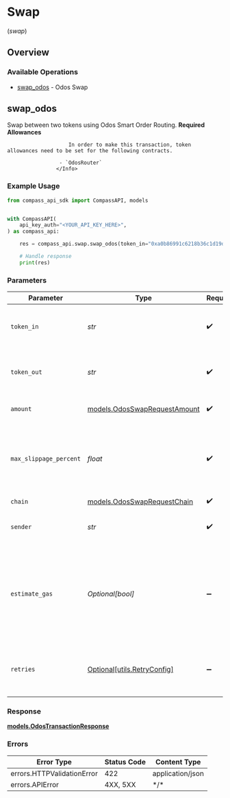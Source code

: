 # Swap
(*swap*)

## Overview

### Available Operations

* [swap_odos](#swap_odos) - Odos Swap

## swap_odos

Swap between two tokens using Odos Smart Order Routing.
                    <Info>
                    **Required Allowances**

                        In order to make this transaction, token allowances need to be set for the following contracts.

                     - `OdosRouter`
                    </Info>
                

### Example Usage

<!-- UsageSnippet language="python" operationID="v1_swap_odos" method="post" path="/v1/swap/odos" -->
```python
from compass_api_sdk import CompassAPI, models


with CompassAPI(
    api_key_auth="<YOUR_API_KEY_HERE>",
) as compass_api:

    res = compass_api.swap.swap_odos(token_in="0xa0b86991c6218b36c1d19d4a2e9eb0ce3606eb48", token_out="0xdac17f958d2ee523a2206206994597c13d831ec7", amount=1.5, max_slippage_percent=0.5, chain=models.OdosSwapRequestChain.ARBITRUM, sender="0x29F20a192328eF1aD35e1564aBFf4Be9C5ce5f7B", estimate_gas=True)

    # Handle response
    print(res)

```

### Parameters

| Parameter                                                                                                                    | Type                                                                                                                         | Required                                                                                                                     | Description                                                                                                                  | Example                                                                                                                      |
| ---------------------------------------------------------------------------------------------------------------------------- | ---------------------------------------------------------------------------------------------------------------------------- | ---------------------------------------------------------------------------------------------------------------------------- | ---------------------------------------------------------------------------------------------------------------------------- | ---------------------------------------------------------------------------------------------------------------------------- |
| `token_in`                                                                                                                   | *str*                                                                                                                        | :heavy_check_mark:                                                                                                           | The symbol or address of the token that is to be sold.                                                                       | 0xa0b86991c6218b36c1d19d4a2e9eb0ce3606eb48                                                                                   |
| `token_out`                                                                                                                  | *str*                                                                                                                        | :heavy_check_mark:                                                                                                           | The symbol or address of the token that is to be bought.                                                                     | 0xdac17f958d2ee523a2206206994597c13d831ec7                                                                                   |
| `amount`                                                                                                                     | [models.OdosSwapRequestAmount](../../models/odosswaprequestamount.md)                                                        | :heavy_check_mark:                                                                                                           | The amount of token_in to be sold.                                                                                           | 1.5                                                                                                                          |
| `max_slippage_percent`                                                                                                       | *float*                                                                                                                      | :heavy_check_mark:                                                                                                           | The maximum slippage allowed in percent. e.g. `1` means `1%` slippage allowed.                                               | 0.5                                                                                                                          |
| `chain`                                                                                                                      | [models.OdosSwapRequestChain](../../models/odosswaprequestchain.md)                                                          | :heavy_check_mark:                                                                                                           | N/A                                                                                                                          |                                                                                                                              |
| `sender`                                                                                                                     | *str*                                                                                                                        | :heavy_check_mark:                                                                                                           | The address of the transaction sender.                                                                                       | 0x29F20a192328eF1aD35e1564aBFf4Be9C5ce5f7B                                                                                   |
| `estimate_gas`                                                                                                               | *Optional[bool]*                                                                                                             | :heavy_minus_sign:                                                                                                           | Determines whether to estimate gas costs for transactions, also verifying that the transaction can be successfully executed. |                                                                                                                              |
| `retries`                                                                                                                    | [Optional[utils.RetryConfig]](../../models/utils/retryconfig.md)                                                             | :heavy_minus_sign:                                                                                                           | Configuration to override the default retry behavior of the client.                                                          |                                                                                                                              |

### Response

**[models.OdosTransactionResponse](../../models/odostransactionresponse.md)**

### Errors

| Error Type                 | Status Code                | Content Type               |
| -------------------------- | -------------------------- | -------------------------- |
| errors.HTTPValidationError | 422                        | application/json           |
| errors.APIError            | 4XX, 5XX                   | \*/\*                      |